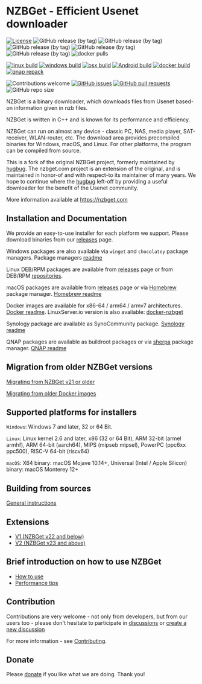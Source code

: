 # NZBGet - Efficient Usenet downloader #

[![License](https://img.shields.io/badge/license-GPL-blue.svg)](http://www.gnu.org/licenses/)
![GitHub release (by tag)](https://img.shields.io/github/downloads/nzbgetcom/nzbget/v22.0/total?label=v22.0)
![GitHub release (by tag)](https://img.shields.io/github/downloads/nzbgetcom/nzbget/v23.0/total?label=v23.0)
![GitHub release (by tag)](https://img.shields.io/github/downloads/nzbgetcom/nzbget/v24.0/total?label=v24.0)
![GitHub release (by tag)](https://img.shields.io/github/downloads/nzbgetcom/nzbget/v24.1/total?label=v24.1)
![GitHub release (by tag)](https://img.shields.io/github/downloads/nzbgetcom/nzbget/v24.2/total?label=v24.2)
![docker pulls](https://img.shields.io/docker/pulls/nzbgetcom/nzbget.svg)

[![linux build](https://github.com/nzbgetcom/nzbget/actions/workflows/linux.yml/badge.svg?branch=main)](https://github.com/nzbgetcom/nzbget/actions/workflows/linux.yml)
[![windows build](https://github.com/nzbgetcom/nzbget/actions/workflows/windows.yml/badge.svg?branch=main)](https://github.com/nzbgetcom/nzbget/actions/workflows/windows.yml)
[![osx build](https://github.com/nzbgetcom/nzbget/actions/workflows/osx.yml/badge.svg)](https://github.com/nzbgetcom/nzbget/actions/workflows/osx.yml)
[![Android build](https://github.com/nzbgetcom/nzbget/actions/workflows/android.yml/badge.svg)](https://github.com/nzbgetcom/nzbget/actions/workflows/android.yml)
[![docker build](https://github.com/nzbgetcom/nzbget/actions/workflows/docker.yml/badge.svg)](https://github.com/nzbgetcom/nzbget/actions/workflows/docker.yml)
[![qnap repack](https://github.com/nzbgetcom/nzbget/actions/workflows/qnap-repack.yml/badge.svg)](https://github.com/nzbgetcom/nzbget/actions/workflows/qnap-repack.yml)


![Contributions welcome](https://img.shields.io/badge/contributions-welcome-blue.svg)
[![GitHub issues](https://img.shields.io/github/issues/nzbgetcom/nzbget)](https://github.com/nzbgetcom/nzbget/issues)
[![GitHub pull requests](https://img.shields.io/github/issues-pr/nzbgetcom/nzbget)](https://github.com/nzbgetcom/nzbget/pulls)
![GitHub repo size](https://img.shields.io/github/repo-size/nzbgetcom/nzbget)


NZBGet is a binary downloader, which downloads files from Usenet based-on information given in nzb files.

NZBGet is written in C++ and is known for its performance and efficiency.

NZBGet can run on almost any device - classic PC, NAS, media player, SAT-receiver, WLAN-router, etc. The download area provides precompiled binaries for Windows, macOS, and Linux. For other platforms, the program can be compiled from source.

This is a fork of the original NZBGet project, formerly maintained by [hugbug](https://github.com/hugbug). The nzbget.com project is an extension of the original, and is maintained in honor-of and with respect-to its maintainer of many years.  We hope to continue where the [hugbug](https://github.com/hugbug) left-off by providing a useful downloader for the benefit of the Usenet community.

More information available at https://nzbget.com

## Installation and Documentation

We provide an easy-to-use installer for each platform we support. Please download binaries from our [releases](https://github.com/nzbgetcom/nzbget/releases) page.

Windows packages are also available via `winget` and `chocolatey` package managers. Package managers [readme](windows/pkgs-info.md)

Linux DEB/RPM packages are available from [releases](https://github.com/nzbgetcom/nzbget/releases) page or from DEB/RPM [repositories](https://nzbgetcom.github.io).

macOS packages are available from [releases](https://github.com/nzbgetcom/nzbget/releases) page or via [Homebrew](https://brew.sh) package manager. [Homebrew readme](osx/brew-info.md)

Docker images are available for x86-64 / arm64 / armv7 architectures. [Docker readme](docker/README.md). LinuxServer.io version is also available: [docker-nzbget](https://github.com/linuxserver/docker-nzbget)

Synology package are available as SynoCommunity package. [Synology readme](docs/SYNOLOGY.md)

QNAP packages are available as buildroot packages or via [sherpa](https://github.com/OneCDOnly/sherpa) package manager. [QNAP readme](qnap/README.md)

## Migration from older NZBGet versions

[Migrating from NZBGet v21 or older](https://github.com/nzbgetcom/nzbget/discussions/100#discussioncomment-8080102)

[Migrating from older Docker images](https://github.com/nzbgetcom/nzbget/issues/84#issuecomment-1884846500)

## Supported platforms for installers

`Windows`: Windows 7 and later, 32 or 64 Bit.

`Linux`: Linux kernel 2.6 and later, x86 (32 or 64 Bit), ARM 32-bit (armel armhf), ARM 64-bit (aarch64), MIPS (mipseb mipsel), PowerPC (ppc6xx ppc500), RISC-V 64-bit (riscv64)

`macOS`: X64 binary: macOS Mojave 10.14+, Universal (Intel / Apple Silicon) binary: macOS Monterey 12+

## Building from sources

[General instructions](INSTALLATION.md)

## Extensions
 - [V1 (NZBGet v22 and below)](docs/extensions/EXTENSIONS_LEGACY.md)
 - [V2 (NZBGet v23 and above)](docs/extensions/EXTENSIONS.md)

## Brief introduction on how to use NZBGet
 - [How to use](docs/HOW_TO_USE.md)
 - [Performance tips](docs/PERFORMANCE.md)

## Contribution

Contributions are very welcome - not only from developers, but from our users too - please don't hesitate to participate in [discussions](https://github.com/nzbgetcom/nzbget/discussions) or [create a new discussion](https://github.com/nzbgetcom/nzbget/discussions/new/choose)

For more information - see [Contributing](docs/CONTRIBUTING.md).

## Donate

Please [donate](https://nzbget.com/donate/) if you like what we are doing. Thank you!

